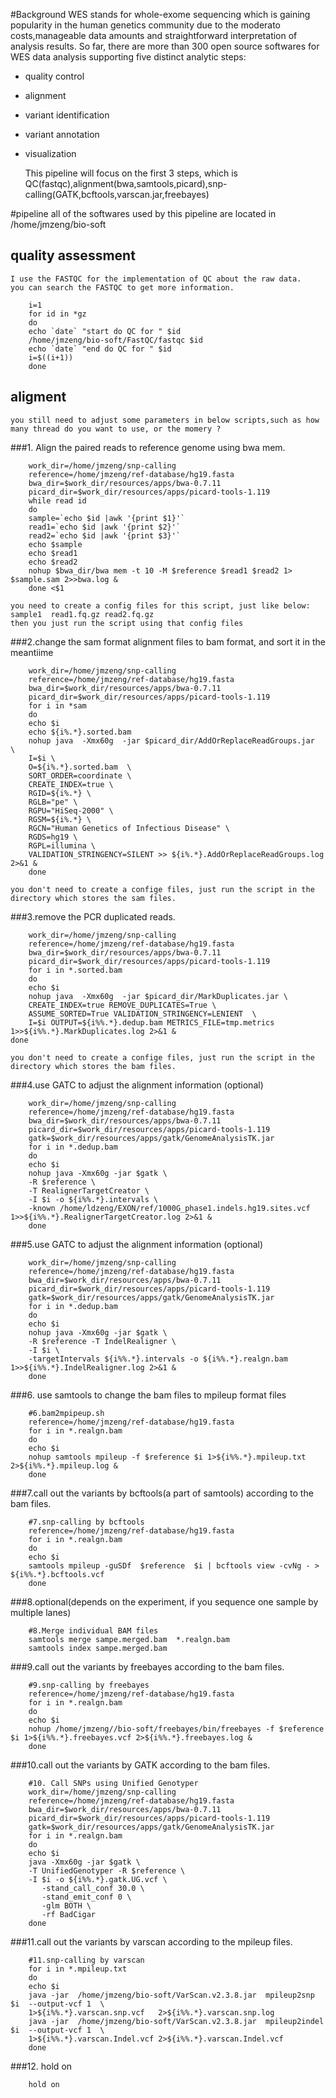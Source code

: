 
#Background
    WES stands for whole-exome sequencing which is gaining popularity in the human genetics community due to the moderato costs,manageable data amounts and straightforward interpretation of analysis results.
    So far, there are more than 300 open source softwares for WES data analysis supporting five distinct analytic steps:
* quality control
* alignment
* variant identification
* variant annotation
* visualization


    This pipeline will focus on the first 3 steps, which is QC(fastqc),alignment(bwa,samtools,picard),snp-calling(GATK,bcftools,varscan.jar,freebayes)

#pipeline
    all of the softwares used by this pipeline are located in /home/jmzeng/bio-soft
## quality assessment
    I use the FASTQC for the implementation of QC about the raw data.
    you can search the FASTQC to get more information.
```shell
    i=1
    for id in *gz
    do 
    echo `date` "start do QC for " $id
    /home/jmzeng/bio-soft/FastQC/fastqc $id
    echo `date` "end do QC for " $id
    i=$((i+1))
    done 
```
## aligment
    you still need to adjust some parameters in below scripts,such as how many thread do you want to use, or the momery ?
###1. Align the paired reads to reference genome using bwa mem.
```shell
    work_dir=/home/jmzeng/snp-calling
    reference=/home/jmzeng/ref-database/hg19.fasta   
    bwa_dir=$work_dir/resources/apps/bwa-0.7.11
    picard_dir=$work_dir/resources/apps/picard-tools-1.119
    while read id
    do
    sample=`echo $id |awk '{print $1}'`
    read1=`echo $id |awk '{print $2}'`
    read2=`echo $id |awk '{print $3}'`
    echo $sample 
    echo $read1 
    echo $read2  
    nohup $bwa_dir/bwa mem -t 10 -M $reference $read1 $read2 1> $sample.sam 2>>bwa.log &
    done <$1
```
    you need to create a config files for this script, just like below:
    sample1  read1.fq.gz read2.fq.gz
    then you just run the script using that config files
###2.change the sam format alignment files to bam format, and sort it in the meantiime
```shell
    work_dir=/home/jmzeng/snp-calling
    reference=/home/jmzeng/ref-database/hg19.fasta   
    bwa_dir=$work_dir/resources/apps/bwa-0.7.11
    picard_dir=$work_dir/resources/apps/picard-tools-1.119
    for i in *sam
    do
    echo $i
    echo ${i%.*}.sorted.bam
    nohup java  -Xmx60g  -jar $picard_dir/AddOrReplaceReadGroups.jar  \
    I=$i \
    O=${i%.*}.sorted.bam  \
    SORT_ORDER=coordinate \
    CREATE_INDEX=true \
    RGID=${i%.*} \
    RGLB="pe" \
    RGPU="HiSeq-2000" \
    RGSM=${i%.*} \
    RGCN="Human Genetics of Infectious Disease" \
    RGDS=hg19 \
    RGPL=illumina \
    VALIDATION_STRINGENCY=SILENT >> ${i%.*}.AddOrReplaceReadGroups.log 2>&1 &
    done 
```
    you don't need to create a confige files, just run the script in the directory which stores the sam files.
###3.remove the PCR duplicated reads.
```shell
    work_dir=/home/jmzeng/snp-calling
    reference=/home/jmzeng/ref-database/hg19.fasta   
    bwa_dir=$work_dir/resources/apps/bwa-0.7.11
    picard_dir=$work_dir/resources/apps/picard-tools-1.119
    for i in *.sorted.bam
    do
    echo $i
    nohup java  -Xmx60g  -jar $picard_dir/MarkDuplicates.jar \
    CREATE_INDEX=true REMOVE_DUPLICATES=True \
    ASSUME_SORTED=True VALIDATION_STRINGENCY=LENIENT  \
    I=$i OUTPUT=${i%%.*}.dedup.bam METRICS_FILE=tmp.metrics 1>>${i%%.*}.MarkDuplicates.log 2>&1 &
done 
```
    you don't need to create a confige files, just run the script in the directory which stores the bam files.
###4.use GATC to adjust the alignment information (optional)
```shell
    work_dir=/home/jmzeng/snp-calling
    reference=/home/jmzeng/ref-database/hg19.fasta   
    bwa_dir=$work_dir/resources/apps/bwa-0.7.11
    picard_dir=$work_dir/resources/apps/picard-tools-1.119
    gatk=$work_dir/resources/apps/gatk/GenomeAnalysisTK.jar
    for i in *.dedup.bam
    do
    echo $i
    nohup java -Xmx60g -jar $gatk \
    -R $reference \
    -T RealignerTargetCreator \
    -I $i -o ${i%%.*}.intervals \
    -known /home/ldzeng/EXON/ref/1000G_phase1.indels.hg19.sites.vcf 1>>${i%%.*}.RealignerTargetCreator.log 2>&1 &
    done 
```
###5.use GATC to adjust the alignment information (optional)
```shell
    work_dir=/home/jmzeng/snp-calling
    reference=/home/jmzeng/ref-database/hg19.fasta   
    bwa_dir=$work_dir/resources/apps/bwa-0.7.11
    picard_dir=$work_dir/resources/apps/picard-tools-1.119
    gatk=$work_dir/resources/apps/gatk/GenomeAnalysisTK.jar
    for i in *.dedup.bam
    do
    echo $i
    nohup java -Xmx60g -jar $gatk \
    -R $reference -T IndelRealigner \
    -I $i \
    -targetIntervals ${i%%.*}.intervals -o ${i%%.*}.realgn.bam  1>>${i%%.*}.IndelRealigner.log 2>&1 &
    done 
```
###6. use samtools to change the bam files to mpileup format files
```shell
    #6.bam2mpipeup.sh
    reference=/home/jmzeng/ref-database/hg19.fasta  
    for i in *.realgn.bam
    do
    echo $i
    nohup samtools mpileup -f $reference $i 1>${i%%.*}.mpileup.txt 2>${i%%.*}.mpileup.log & 
    done

```
###7.call out the variants by bcftools(a part of samtools) according  to the bam files.
    
```shell
    #7.snp-calling by bcftools
    reference=/home/jmzeng/ref-database/hg19.fasta  
    for i in *.realgn.bam
    do
    echo $i
    samtools mpileup -guSDf  $reference  $i | bcftools view -cvNg - > ${i%%.*}.bcftools.vcf
    done 

```
###8.optional(depends on the experiment, if you sequence one sample by multiple lanes)
```shell
    #8.Merge individual BAM files
    samtools merge sampe.merged.bam  *.realgn.bam
    samtools index sampe.merged.bam
```
###9.call out the variants by freebayes according  to the bam files.
```shell
    #9.snp-calling by freebayes
    reference=/home/jmzeng/ref-database/hg19.fasta
    for i in *.realgn.bam
    do
    echo $i 
    nohup /home/jmzeng//bio-soft/freebayes/bin/freebayes -f $reference $i 1>${i%%.*}.freebayes.vcf 2>${i%%.*}.freebayes.log &  
    done 

```
###10.call out the variants by GATK according  to the bam files.
```shell
    #10. Call SNPs using Unified Genotyper
    work_dir=/home/jmzeng/snp-calling
    reference=/home/jmzeng/ref-database/hg19.fasta   
    bwa_dir=$work_dir/resources/apps/bwa-0.7.11
    picard_dir=$work_dir/resources/apps/picard-tools-1.119
    gatk=$work_dir/resources/apps/gatk/GenomeAnalysisTK.jar
    for i in *.realgn.bam
    do
    echo $i 
    java -Xmx60g -jar $gatk \
    -T UnifiedGenotyper -R $reference \
    -I $i -o ${i%%.*}.gatk.UG.vcf \
       -stand_call_conf 30.0 \
       -stand_emit_conf 0 \
       -glm BOTH \
       -rf BadCigar 
    done 

```
###11.call out the variants by varscan according  to the mpileup files.
```shell
    #11.snp-calling by varscan
    for i in *.mpileup.txt
    do
    echo $i
    java -jar  /home/jmzeng/bio-soft/VarScan.v2.3.8.jar  mpileup2snp   $i  --output-vcf 1  \
    1>${i%%.*}.varscan.snp.vcf   2>${i%%.*}.varscan.snp.log 
    java -jar  /home/jmzeng/bio-soft/VarScan.v2.3.8.jar  mpileup2indel $i  --output-vcf 1  \
    1>${i%%.*}.varscan.Indel.vcf 2>${i%%.*}.varscan.Indel.vcf 
    done 

```
###12. hold on 
```shell
    hold on 
```